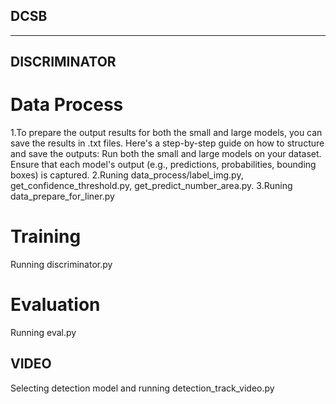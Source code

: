 ## DCSB
---

## DISCRIMINATOR
# Data Process
1.To prepare the output results for both the small and large models, you can save the results in .txt files. Here's a step-by-step guide on how to structure and save the outputs:
Run both the small and large models on your dataset.
Ensure that each model's output (e.g., predictions, probabilities, bounding boxes) is captured.
2.Runing data_process/label_img.py, get_confidence_threshold.py, get_predict_number_area.py.
3.Runing data_prepare_for_liner.py

# Training 
Running discriminator.py

# Evaluation 
Running eval.py

## VIDEO
Selecting detection model and running detection_track_video.py
